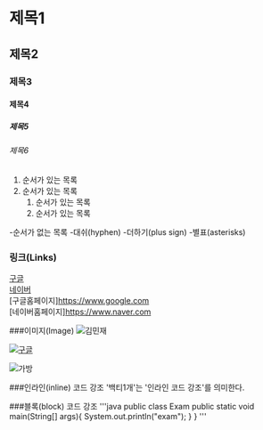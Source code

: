 # 제목1

## 제목2

### 제목3

#### 제목4

##### 제목5

###### 제목6

1. 순서가 있는 목록
2. 순서가 있는 목록
   1. 순서가 있는 목록
   2. 순서가 있는 목록
  
-순서가 없는 목록
 -대쉬(hyphen)
 -더하기(plus sign)
 -별표(asterisks)
   
### 링크(Links)
[구글](https://www.google.com)   
[네이버](https://www.naer.com)   
[구글홈페이지]<https://www.google.com>   
[네이버홈페이지]<https://www.naver.com>   

###이미지(Image)
![김민재](https://search.pstatic.net/common?type=b&size=216&quality=100&direct=true&src=http%3A%2F%2Fsstatic.naver.net%2Fpeople%2F1%2F202206281819545621.png)

[![구글](https://www.google.com/images/branding/googlelogo/1x/googlelogo_color_272x92dp.png)](https://www.google.com)

![가방](./asset/bag)

###인라인(inline) 코드 강조
'백티1개'는 '인라인 코드 강조'를 의미한다.



###블록(block) 코드 강조
'''java
   public class Exam
      public static void main(String[] args){
         System.out.println("exam");
      }
}
'''

   

